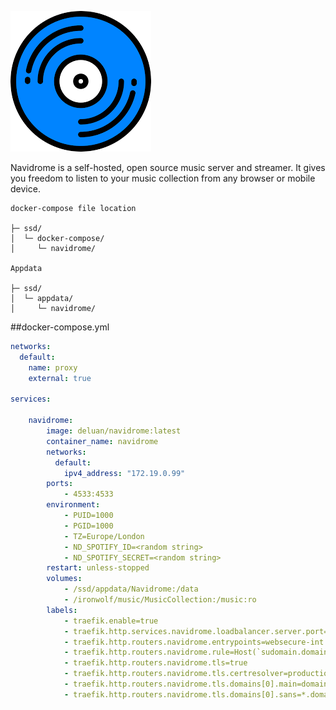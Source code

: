 
![](images/navidrome.png)

Navidrome is a self-hosted, open source music server and streamer. It gives you freedom to listen to your music collection from any browser or mobile device.

```
docker-compose file location

├─ ssd/
│  └─ docker-compose/
│     └─ navidrome/

Appdata

├─ ssd/
│  └─ appdata/
│     └─ navidrome/
```  

##docker-compose.yml

``` yaml
networks:
  default:
    name: proxy
    external: true

services:

    navidrome:
        image: deluan/navidrome:latest
        container_name: navidrome
        networks:
          default:
            ipv4_address: "172.19.0.99"
        ports:
            - 4533:4533
        environment:
            - PUID=1000
            - PGID=1000
            - TZ=Europe/London
            - ND_SPOTIFY_ID=<random string>
            - ND_SPOTIFY_SECRET=<random string>
        restart: unless-stopped
        volumes:
            - /ssd/appdata/Navidrome:/data
            - /ironwolf/music/MusicCollection:/music:ro
        labels:
            - traefik.enable=true
            - traefik.http.services.navidrome.loadbalancer.server.port=4533
            - traefik.http.routers.navidrome.entrypoints=websecure-int
            - traefik.http.routers.navidrome.rule=Host(`sudomain.domain.co.uk`)
            - traefik.http.routers.navidrome.tls=true
            - traefik.http.routers.navidrome.tls.certresolver=production
            - traefik.http.routers.navidrome.tls.domains[0].main=domain.co.uk
            - traefik.http.routers.navidrome.tls.domains[0].sans=*.domain.co.uk
```
